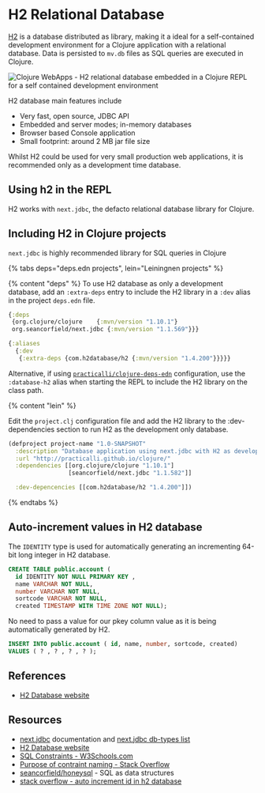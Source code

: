 # H2 Relational Database
[H2](http://www.h2database.com/) is a database distributed as library, making it a ideal for a self-contained development environment for a Clojure application with a relational database. Data is persisted to `mv.db` files as SQL queries are executed in Clojure.

![Clojure WebApps - H2 relational database embedded in a Clojure REPL for a self contained development environment](https://raw.githubusercontent.com/practicalli/graphic-design/live/practicalli-clojure-webapps-database-h2-embedded.png)

H2 database  main features include
* Very fast, open source, JDBC API
* Embedded and server modes; in-memory databases
* Browser based Console application
* Small footprint: around 2 MB jar file size

Whilst H2 could be used for very small production web applications, it is recommended only as a development time database.

## Using h2 in the REPL
H2 works with `next.jdbc`, the defacto relational database library for Clojure.


## Including H2 in Clojure projects

`next.jdbc` is highly recommended library for SQL queries in Clojure

{% tabs deps="deps.edn projects", lein="Leiningnen projects" %}

{% content "deps" %}
To use H2 database as only a development database, add an `:extra-deps` entry to include the H2 library in a `:dev` alias in the project `deps.edn` file.

```clojure
{:deps
 {org.clojure/clojure    {:mvn/version "1.10.1"}
 org.seancorfield/next.jdbc {:mvn/version "1.1.569"}}}

{:aliases
  {:dev
   {:extra-deps {com.h2database/h2 {:mvn/version "1.4.200"}}}}}
```

Alternative, if using [`practicalli/clojure-deps-edn`](http://practicalli.github.io/clojure/clojure-tools/install/install-clojure.html#clojure-cli-tools-common-aliases) configuration, use the `:database-h2` alias when starting the REPL to include the H2 library on the class path.


{% content "lein" %}

Edit the `project.clj` configuration file and add the H2 library to the :dev-dependencies section to run H2 as the development only database.

```clojure
(defproject project-name "1.0-SNAPSHOT"
  :description "Database application using next.jdbc with H2 as development database"
  :url "http://practicalli.github.io/clojure/"
  :dependencies [[org.clojure/clojure "1.10.1"]
                 [seancorfield/next.jdbc "1.1.582"]]

  :dev-depencencies [[com.h2database/h2 "1.4.200"]])
```

{% endtabs %}



## Auto-increment values in H2 database
The `IDENTITY` type is used for automatically generating an incrementing 64-bit long integer in H2 database.

```sql
CREATE TABLE public.account (
  id IDENTITY NOT NULL PRIMARY KEY ,
  name VARCHAR NOT NULL,
  number VARCHAR NOT NULL,
  sortcode VARCHAR NOT NULL,
  created TIMESTAMP WITH TIME ZONE NOT NULL);
```

No need to pass a value for our pkey column value as it is being automatically generated by H2.

```sql
INSERT INTO public.account ( id, name, number, sortcode, created)
VALUES ( ? , ? , ? , ? );
```



<!-- Old style auto-increment -->

<!-- ```sql -->
<!-- create table test(id bigint auto_increment, name varchar(255)); -->
<!-- insert into test(name) values('hello'); -->
<!-- insert into test(name) values('world'); -->
<!-- select * from test; -->
<!-- ``` -->


## References
* [H2 Database website](http://www.h2database.com/)






## Resources
* [next.jdbc](https://cljdoc.org/d/seancorfield/next.jdbc/) documentation and [next.jdbc db-types list](https://github.com/seancorfield/next-jdbc/blob/develop/src/next/jdbc/connection.clj#L52-L123)
* [H2 Database website](http://www.h2database.com/)
* [SQL Constraints - W3Schools.com](https://www.w3schools.com/sql/sql_constraints.asp)
* [Purpose of contraint naming - Stack Overflow](https://stackoverflow.com/questions/1397440/what-is-the-purpose-of-constraint-naming)
* [seancorfield/honeysql](https://github.com/seancorfield/honeysql) - SQL as data structures
* [stack overflow - auto increment id in h2 database](https://stackoverflow.com/questions/9353167/auto-increment-id-in-h2-database)
